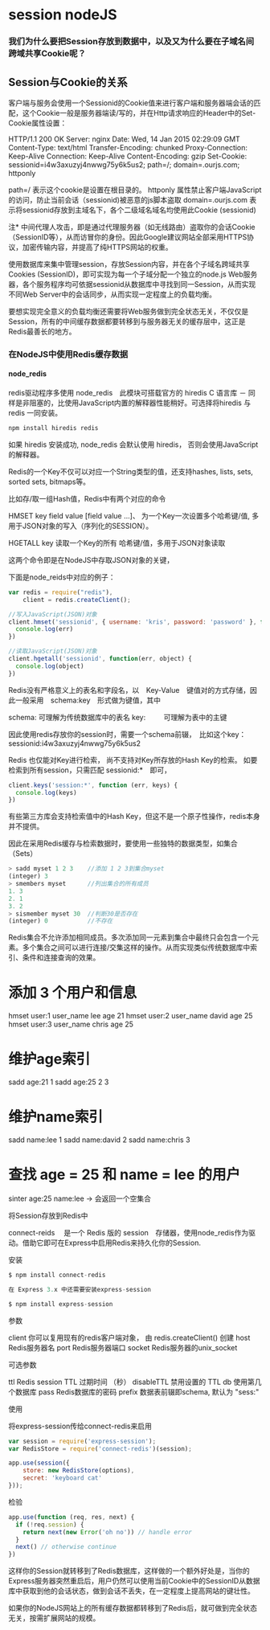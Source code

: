 # session nodeJS

### 我们为什么要把Session存放到数据中，以及又为什么要在子域名间跨域共享Cookie呢？

## Session与Cookie的关系

客户端与服务会使用一个Sessionid的Cookie值来进行客户端和服务器端会话的匹配，这个Cookie一般是服务器端读/写的，并在Http请求响应的Header中的Set-Cookie属性设置：

HTTP/1.1 200 OK
Server: nginx
Date: Wed, 14 Jan 2015 02:29:09 GMT
Content-Type: text/html
Transfer-Encoding: chunked
Proxy-Connection: Keep-Alive
Connection: Keep-Alive
Content-Encoding: gzip
Set-Cookie: sessionid=i4w3axuzyj4nwwg75y6k5us2; path=/; domain=.ourjs.com; httponly

path=/             表示这个cookie是设置在根目录的。
httponly           属性禁止客户端JavaScript的访问，防止当前会话（sessionid)被恶意的js脚本盗取
domain=.ourjs.com  表示将sessionid存放到主域名下，各个二级域名域名均使用此Cookie (sessionid)

注* 中间代理人攻击，即是通过代理服务器（如无线路由）盗取你的会话Cookie（SessionID等），从而访冒你的身份。因此Google建议网站全部采用HTTPS协议，加密传输内容，并提高了纯HTTPS网站的权重。

使用数据库来集中管理session，存放Session内容，并在各个子域名跨域共享Cookies (SessionID)，即可实现为每一个子域分配一个独立的node.js Web服务器，各个服务程序均可依据sessionid从数据库中寻找到同一Session，从而实现不同Web Server中的会话同步，从而实现一定程度上的负载均衡。

要想实现完全意义的负载均衡还需要将Web服务做到完全状态无关，不仅仅是Session，所有的中间缓存数据都要转移到与服务器无关的缓存层中，这正是Redis最善长的地方。

### 在NodeJS中使用Redis缓存数据

#### node_redis

redis驱动程序多使用 node_redis　此模块可搭载官方的 hiredis C 语言库 － 同样是非阻塞的，比使用JavaScript内置的解释器性能稍好。可选择将hiredis 与 redis 一同安装。

```javascript
npm install hiredis redis
```

如果 hiredis 安装成功, node_redis 会默认使用 hiredis， 否则会使用JavaScript的解释器。

Redis的一个Key不仅可以对应一个String类型的值，还支持hashes, lists, sets, sorted sets, bitmaps等。

比如存/取一组Hash值，Redis中有两个对应的命令 

HMSET key field value [field value ...]、
为一个Key一次设置多个哈希键/值, 多用于JSON对象的写入（序列化的SESSION）。

HGETALL key
读取一个Key的所有 哈希键/值，多用于JSON对象读取

这两个命令即是在NodeJS中存取JSON对象的关键，

下面是node_reids中对应的例子：

```javascript
var redis = require("redis"),
    client = redis.createClient();

//写入JavaScript(JSON)对象
client.hmset('sessionid', { username: 'kris', password: 'password' }, function(err) {
  console.log(err)
})

//读取JavaScript(JSON)对象
client.hgetall('sessionid', function(err, object) {
  console.log(object)
})
```

Redis没有严格意义上的表名和字段名，以　Key-Value　键值对的方式存储，因此一般采用　schema:key　形式做为键值，其中

schema:  可理解为传统数据库中的表名
key: 　　 可理解为表中的主键

因此使用redis存放你的session时，需要一个schema前辍，　比如这个key：　sessionid:i4w3axuzyj4nwwg75y6k5us2

Redis 也仅能对Key进行检索， 尚不支持对Key所存放的Hash Key的检索。 如要检索到所有session，只需匹配 sessionid:*　即可，　

```javascript
client.keys('session:*', function (err, keys) {
  console.log(keys)
})
```

有些第三方库会支持检索值中的Hash Key，但这不是一个原子性操作，redis本身并不提供。 

因此在采用Redis缓存与检索数据时，要使用一些独特的数据类型，如集合（Sets）

```javascript
> sadd myset 1 2 3    //添加 1 2 3到集合myset
(integer) 3
> smembers myset      //列出集合的所有成员
1. 3
2. 1
3. 2
> sismember myset 30  //判断30是否存在
(integer) 0           //不存在
```

Redis集合不允许添加相同成员。多次添加同一元素到集合中最终只会包含一个元素。多个集合之间可以进行连接/交集这样的操作。从而实现类似传统数据库中索引、条件和连接查询的效果。

# 添加 3 个用户和信息
hmset user:1 user_name lee age 21
hmset user:2 user_name david age 25
hmset user:3 user_name chris age 25

# 维护age索引
sadd age:21 1
sadd age:25 2 3

# 维护name索引
sadd name:lee 1
sadd name:david 2
sadd name:chris 3

# 查找  age = 25 和 name = lee 的用户
sinter age:25 name:lee
  -> 会返回一个空集合


将Session存放到Redis中

connect-reids　 是一个 Redis 版的 session　存储器，使用node_redis作为驱动。借助它即可在Express中启用Redis来持久化你的Session.


安装

```javascript
$ npm install connect-redis

在 Express 3.x 中还需要安装express-session 

$ npm install express-session
```

参数

client 你可以复用现有的redis客户端对象， 由 redis.createClient() 创建
host   Redis服务器名
port   Redis服务器端口
socket Redis服务器的unix_socket

可选参数

ttl        Redis session TTL 过期时间 （秒）
disableTTL 禁用设置的 TTL
db         使用第几个数据库
pass       Redis数据库的密码
prefix     数据表前辍即schema, 默认为 "sess:"


使用

将express-session传给connect-redis来启用

```javascript
var session = require('express-session');
var RedisStore = require('connect-redis')(session);

app.use(session({
    store: new RedisStore(options),
    secret: 'keyboard cat'
}));
```

检验
```javascript
app.use(function (req, res, next) {
  if (!req.session) {
    return next(new Error('oh no')) // handle error
  }
  next() // otherwise continue
})
```

这样你的Session就转移到了Redis数据库，这样做的一个额外好处是，当你的Express服务器突然重启后，用户仍然可以使用当前Cookie中的SessionID从数据库中获取到他的会话状态，做到会话不丢失，在一定程度上提高网站的键壮性。


如果你的NodeJS网站上的所有缓存数据都转移到了Redis后，就可做到完全状态无关，按需扩展网站的规模。
